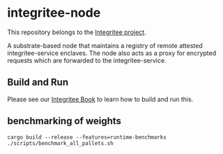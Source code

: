 # integritee-node

This repository belongs to the [Integritee project](https://book.integritee.network).

A substrate-based node that maintains a registry of remote attested integritee-service enclaves. The node also acts as a proxy for encrypted requests which are forwarded to the integritee-service.

## Build and Run
Please see our [Integritee Book](https://book.integritee.network/howto_node.html) to learn how to build and run this.

## benchmarking of weights

```
cargo build --release --features=runtime-benchmarks
./scripts/benchmark_all_pallets.sh
```